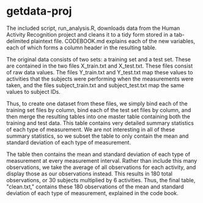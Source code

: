 getdata-proj
============
The included script, run_analysis.R, downloads data from the Human Activity
Recognition project and cleans it to a tidy form stored in a tab-delimited
plaintext file. CODEBOOK.md explains each of the new variables, each of which
forms a column header in the resulting table. 

The original data consists of two sets: a training set and a test set. These
are contained in the two files X_train.txt and X_test.txt. These files
consist of raw data values. The files Y_train.txt and Y_test.txt map these
values to activities that the subjects were performing when the measurements
were taken, and the files subject_train.txt and subject_test.txt map the same
values to subject IDs.

Thus, to create one dataset from these files, we simply bind each of the 
training set files by column, bind each of the test set files by column, and
then merge the resulting tables into one master table containing both the
training and test data. This table contains very detailed summary statistics
of each type of measurement. We are not interesting in all of these summary
statistics, so we subset the table to only contain the mean and standard
deviation of each type of measurement.

The table then contains the mean and standard deviation of each type of
measurement at every measurement interval. Rather than include this many
observations, we take the average of all observations for each activity,
and display those as our observations instead. This results in 180 total
observations, or 30 subjects multiplied by 6 activities. Thus, the final
table, "clean.txt," contains these 180 observations of the mean and standard
deviation of each type of measurement, explained in the code book.
